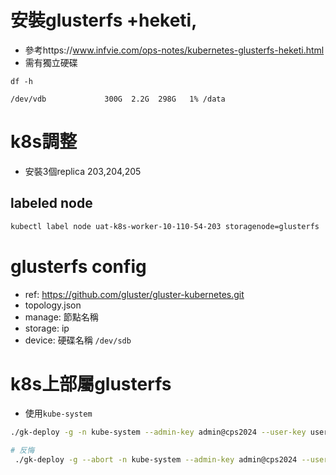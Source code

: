 # 安裝glusterfs +heketi, 
- 參考https://www.infvie.com/ops-notes/kubernetes-glusterfs-heketi.html
- 需有獨立硬碟 
```bash=
df -h

/dev/vdb             300G  2.2G  298G   1% /data
```
# k8s調整
- 安裝3個replica 203,204,205
## labeled node
```bash
kubectl label node uat-k8s-worker-10-110-54-203 storagenode=glusterfs
```
# glusterfs config
- ref: https://github.com/gluster/gluster-kubernetes.git
- topology.json
- manage: 節點名稱
- storage: ip
- device: 硬碟名稱 `/dev/sdb`

# k8s上部屬glusterfs
- 使用`kube-system`
```bash 
./gk-deploy -g -n kube-system --admin-key admin@cps2024 --user-key user@cps2024 topology.json 

# 反悔
 ./gk-deploy -g --abort -n kube-system --admin-key admin@cps2024 --user-key user@cps2024
```